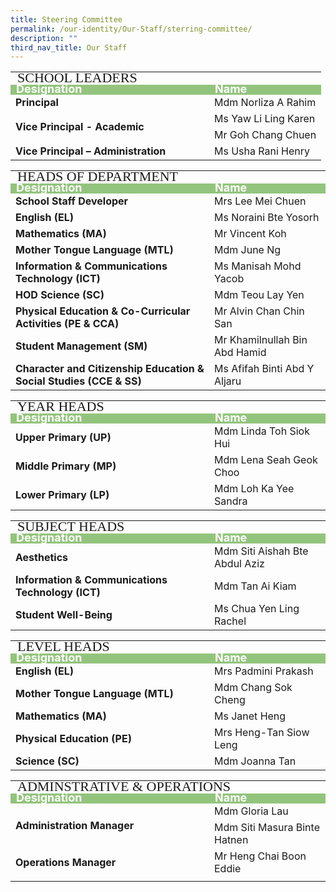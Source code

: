 ```yaml
---
title: Steering Committee
permalink: /our-identity/Our-Staff/sterring-committee/
description: ""
third_nav_title: Our Staff
---
```

<table>
<tbody>
	<tr>
    <td colspan=2 style="line-height:0.5; font-size:22px; font-family:impact">SCHOOL LEADERS</td>
  </tr>
  <tr style="line-height:10px; background-color:rgb(147,196,125); font-weight: bold; font-size:18px; color:white">
		<td width=300>Designation</td>
    <td>Name</td>
  </tr>
  <tr>
    <td style="font-weight: bold">Principal</td>
    <td>Mdm Norliza A Rahim</td>
  </tr>
  <tr>
    <td rowspan=2 style="font-weight: bold">Vice Principal - Academic</td>
    <td>Ms Yaw Li Ling Karen</td>
  </tr>
  <tr>
    <td>Mr Goh Chang Chuen</td>
  </tr>
  <tr>
    <td style="font-weight: bold">Vice Principal – Administration</td>
    <td>Ms Usha Rani Henry</td>
  </tr>
	</tbody></table>
	<table><tbody>
  <tr>
    <td colspan=2 style="line-height:0.5; font-size:22px; font-family:impact">HEADS OF DEPARTMENT</td>
  </tr>
	<tr style="line-height:10px; background-color:rgb(147,196,125); font-weight: bold; font-size:18px; color:white">
		<td width=300>Designation</td>
    <td>Name</td>
  </tr>
  <tr>
    <td style="font-weight: bold">School Staff Developer</td>
    <td>Mrs Lee Mei Chuen</td>
  </tr>
  <tr>
    <td style="font-weight: bold">English (EL)</td>
    <td>Ms Noraini Bte Yosorh</td>
  </tr>
  <tr>
    <td style="font-weight: bold">Mathematics (MA)</td>
    <td>Mr Vincent Koh</td>
  </tr>
  <tr>
		<td style="font-weight: bold">Mother Tongue Language (MTL)</td>
    <td>Mdm June Ng</td>
  </tr>
  <tr>
		<td style="font-weight: bold">Information & Communications Technology (ICT)</td>
    <td>Ms Manisah Mohd Yacob</td>
  </tr>
  <tr>
     <td style="font-weight: bold">HOD Science (SC)</td>
		<td>Mdm Teou Lay Yen</td>
  </tr>
  <tr>
    <td style="font-weight: bold">Physical Education &amp; Co-Curricular Activities (PE &amp; CCA)</td>
		<td>Mr Alvin Chan Chin San</td>    
  </tr>
  <tr>
    <td style="font-weight: bold">Student Management (SM)</td>
		<td>Mr Khamilnullah Bin Abd Hamid</td>
  </tr>
  <tr>    
    <td style="font-weight: bold">Character and Citizenship Education &amp; <br>Social Studies (CCE &amp; SS)
		</td>
		<td>Ms Afifah Binti Abd Y Aljaru</td>
  </tr>
	</tbody></table>
<table>
	<tbody>
  <tr>
    <td colspan=2 style="line-height:0.5; font-size:22px; font-family:impact">YEAR HEADS</td>
  </tr>
	<tr style="line-height:10px; background-color:rgb(147,196,125); font-weight: bold; font-size:18px; color:white">
		<td width=300>Designation</td>
    <td>Name</td>
  </tr>
  <tr>
		<td style="font-weight: bold">Upper Primary (UP)</td>
    <td>Mdm Linda Toh Siok Hui</td>
  </tr>
  <tr>
		<td style="font-weight: bold">Middle Primary (MP)</td>
    <td>Mdm Lena Seah Geok Choo</td>
  </tr>
  <tr>
    <td style="font-weight: bold">Lower Primary (LP)</td>
		<td>Mdm Loh Ka Yee Sandra</td>
  </tr>
	</tbody></table>
<table><tbody>
  <tr>
    <td colspan=2 style="line-height:0.5; font-size:22px; font-family:impact">SUBJECT HEADS</td>
  </tr>
	<tr style="line-height:10px; background-color:rgb(147,196,125); font-weight: bold; font-size:18px; color:white">
		<td width=300>Designation</td>
    <td>Name</td>
  </tr>
  <tr>
		<td style="font-weight: bold">Aesthetics</td>
    <td>Mdm Siti Aishah Bte Abdul Aziz</td>   
  </tr>
  <tr>
		<td style="font-weight: bold">Information & Communications Technology (ICT)</td>
    <td>Mdm Tan Ai Kiam</td>
  </tr>
  <tr>
		<td style="font-weight: bold">Student Well-Being</td>
    <td>Ms Chua Yen Ling Rachel</td>
  </tr>
	</tbody></table>
<table><tbody>
	<tr>
    <td colspan=2 style="line-height:0.5; font-size:22px; font-family:impact">LEVEL HEADS</td>
  </tr>
	<tr style="line-height:10px; background-color:rgb(147,196,125); font-weight: bold; font-size:18px; color:white">
		<td width=300>Designation</td>
    <td>Name</td>
  </tr>
  <tr>
		<td style="font-weight: bold">English (EL)</td>
    <td>Mrs Padmini Prakash</td>
  </tr>
  <tr>
		<td style="font-weight: bold">Mother Tongue Language (MTL)</td>
    <td>Mdm Chang Sok Cheng</td> 
  </tr>
  <tr>
		<td style="font-weight: bold">Mathematics (MA)</td>
    <td>Ms Janet Heng </td>
  </tr>
  <tr>
		<td style="font-weight: bold">Physical Education (PE)</td>
    <td>Mrs Heng-Tan Siow Leng</td>
  </tr>
  <tr>
    <td style="font-weight: bold">Science (SC)</td>
		<td>Mdm Joanna Tan</td> 
  </tr>
	</tbody></table>
<table><tbody>
  <tr>
    <td colspan=2 style="line-height:0.5; font-size:22px; font-family:impact">ADMINSTRATIVE & OPERATIONS</td>
  </tr>
	<tr style="line-height:10px; background-color:rgb(147,196,125); font-weight: bold; font-size:18px; color:white">
		<td width=300>Designation</td>
    <td>Name</td>
  </tr>
  <tr>
		<td rowspan=2 style="font-weight: bold">Administration Manager</td>
    <td>Mdm Gloria Lau</td>
  </tr>
  <tr>
    <td>Mdm Siti Masura Binte Hatnen</td>
  </tr>
  <tr>
		<td style="font-weight: bold">Operations Manager</td>
    <td>Mr Heng Chai Boon Eddie</td>
  </tr>
	<tr>
    <td></td>
    <td colspan=2></td>
  </tr>
</tbody>
</table>